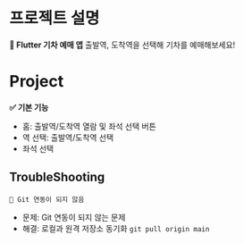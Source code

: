 # 프로젝트 설명
**🚊 Flutter 기차 예매 앱** 
출발역, 도착역을 선택해 기차를 예매해보세요!


# Project
**✅ 기본 기능**
 - 홈: 출발역/도착역 열람 및 좌석 선택 버튼
 - 역 선택: 출발역/도착역 선택
 - 좌석 선택 

## TroubleShooting

    🚨 Git 연동이 되지 않음

 - 문제: Git 연동이 되지 않는 문제 
 - 해결: 로컬과 원격 저장소 동기화
    `git pull origin main` 
